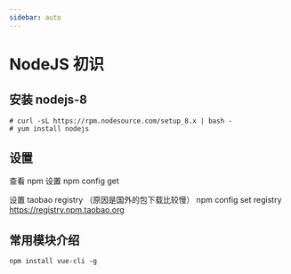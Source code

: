```yaml
---
sidebar: auto
---
```


# NodeJS 初识

## 安装 nodejs-8

    # curl -sL https://rpm.nodesource.com/setup_8.x | bash -
    # yum install nodejs

## 设置
   查看 npm 设置 
   npm  config get 
   
   设置 taobao registry （原因是国外的包下载比较慢）
   npm  config set registry  https://registry.npm.taobao.org

## 常用模块介绍

    npm install vue-cli -g


 
